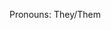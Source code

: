 Pronouns: They/Them

<!---
RobotZGalaxy/RobotZGalaxy is a ✨ special ✨ repository because its `README.md` (this file) appears on your GitHub profile.
You can click the Preview link to take a look at your changes.
--->
